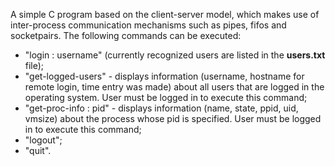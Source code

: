 A simple C program based on the client-server model, which makes use of inter-process communication mechanisms such as pipes, fifos and socketpairs. The following commands can be executed:
- "login : username" (currently recognized users are listed in the **users.txt** file);
- "get-logged-users" - displays information (username, hostname for remote login, time entry was made) about all users that are logged in the operating system. User must be logged in to execute this command;
- "get-proc-info : pid" - displays information (name, state, ppid, uid, vmsize) about the process whose pid is specified. User must be logged in to execute this command;
- "logout";
- "quit".
